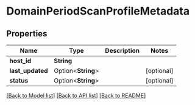 # DomainPeriodScanProfileMetadata

## Properties

Name | Type | Description | Notes
------------ | ------------- | ------------- | -------------
**host_id** | **String** |  |
**last_updated** | Option<**String**> |  | [optional]
**status** | Option<**String**> |  | [optional]

[[Back to Model list]](./README.md#documentation-for-models) [[Back to API list]](./README.md#documentation-for-api-endpoints) [[Back to README]](../README.md)
